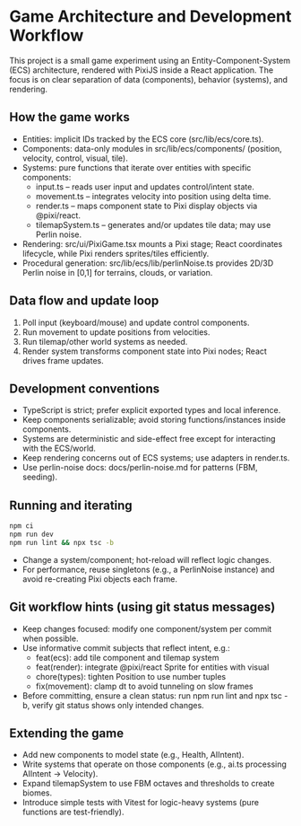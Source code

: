 # Game Architecture and Development Workflow

This project is a small game experiment using an Entity-Component-System (ECS) architecture, rendered with PixiJS inside a React application. The focus is on clear separation of data (components), behavior (systems), and rendering.

## How the game works
- Entities: implicit IDs tracked by the ECS core (src/lib/ecs/core.ts).
- Components: data-only modules in src/lib/ecs/components/ (position, velocity, control, visual, tile).
- Systems: pure functions that iterate over entities with specific components:
  - input.ts – reads user input and updates control/intent state.
  - movement.ts – integrates velocity into position using delta time.
  - render.ts – maps component state to Pixi display objects via @pixi/react.
  - tilemapSystem.ts – generates and/or updates tile data; may use Perlin noise.
- Rendering: src/ui/PixiGame.tsx mounts a Pixi stage; React coordinates lifecycle, while Pixi renders sprites/tiles efficiently.
- Procedural generation: src/lib/ecs/lib/perlinNoise.ts provides 2D/3D Perlin noise in [0,1] for terrains, clouds, or variation.

## Data flow and update loop
1. Poll input (keyboard/mouse) and update control components.
2. Run movement to update positions from velocities.
3. Run tilemap/other world systems as needed.
4. Render system transforms component state into Pixi nodes; React drives frame updates.

## Development conventions
- TypeScript is strict; prefer explicit exported types and local inference.
- Keep components serializable; avoid storing functions/instances inside components.
- Systems are deterministic and side-effect free except for interacting with the ECS/world.
- Keep rendering concerns out of ECS systems; use adapters in render.ts.
- Use perlin-noise docs: docs/perlin-noise.md for patterns (FBM, seeding).

## Running and iterating
```bash
npm ci
npm run dev
npm run lint && npx tsc -b
```
- Change a system/component; hot-reload will reflect logic changes.
- For performance, reuse singletons (e.g., a PerlinNoise instance) and avoid re-creating Pixi objects each frame.

## Git workflow hints (using git status messages)
- Keep changes focused: modify one component/system per commit when possible.
- Use informative commit subjects that reflect intent, e.g.:
  - feat(ecs): add tile component and tilemap system
  - feat(render): integrate @pixi/react Sprite for entities with visual
  - chore(types): tighten Position to use number tuples
  - fix(movement): clamp dt to avoid tunneling on slow frames
- Before committing, ensure a clean status: run npm run lint and npx tsc -b, verify git status shows only intended changes.

## Extending the game
- Add new components to model state (e.g., Health, AIIntent).
- Write systems that operate on those components (e.g., ai.ts processing AIIntent -> Velocity).
- Expand tilemapSystem to use FBM octaves and thresholds to create biomes.
- Introduce simple tests with Vitest for logic-heavy systems (pure functions are test-friendly).

